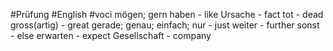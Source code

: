 #Prüfung #English #voci 
mögen; gern haben - like
Ursache - fact
tot - dead
gross(artig) - great
gerade; genau; einfach; nur - just
weiter - further
sonst - else
erwarten - expect
Gesellschaft - company